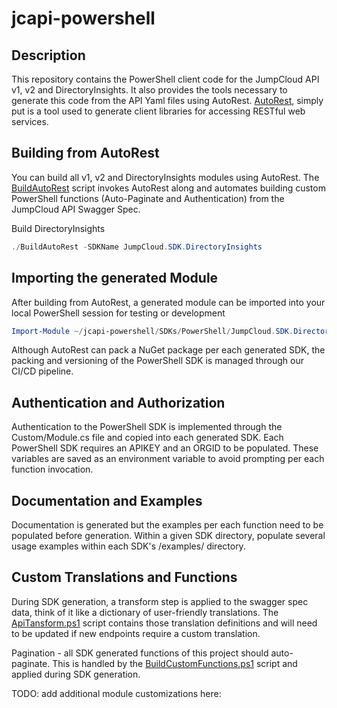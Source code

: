 # jcapi-powershell

## Description

This repository contains the PowerShell client code for the JumpCloud API v1, v2 and DirectoryInsights. It also provides the tools necessary to generate this code from the API Yaml files using AutoRest. [AutoRest]((https://github.com/Azure/autorest)), simply put is a tool used to generate client libraries for accessing RESTful web services.

## Building from AutoRest

You can build all v1, v2 and DirectoryInsights modules using AutoRest. The [BuildAutoRest](BuildAutoRest.ps1) script invokes AutoRest along and automates building custom PowerShell functions (Auto-Paginate and Authentication) from the JumpCloud API Swagger Spec.

Build DirectoryInsights

```powershell
./BuildAutoRest -SDKName JumpCloud.SDK.DirectoryInsights
```

## Importing the generated Module

After building from AutoRest, a generated module can be imported into your local PowerShell session for testing or development

```powershell
Import-Module ~/jcapi-powershell/SDKs/PowerShell/JumpCloud.SDK.DirectoryInsights/JumpCloud.SDK.DirectoryInsights.psd1
```

Although AutoRest can pack a NuGet package per each generated SDK, the packing and versioning of the PowerShell SDK is managed through our CI/CD pipeline.

## Authentication and Authorization

Authentication to the PowerShell SDK is implemented through the Custom/Module.cs file and copied into each generated SDK. Each PowerShell SDK requires an APIKEY and an ORGID to be populated. These variables are saved as an environment variable to avoid prompting per each function invocation.

## Documentation and Examples

Documentation is generated but the examples per each function need to be populated before generation. Within a given SDK directory, populate several usage examples within each SDK's /examples/ directory.

## Custom Translations and Functions

During SDK generation, a transform step is applied to the swagger spec data, think of it like a dictionary of user-friendly translations. The [ApiTansform.ps1](ApiTransform.ps1) script contains those translation definitions and will need to be updated if new endpoints require a custom translation.

Pagination - all SDK generated functions of this project should auto-paginate. This is handled by the [BuildCustomFunctions.ps1](BuildCustomFunctions.ps1) script and applied during SDK generation.

TODO: add additional module customizations here: